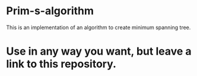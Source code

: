 # Prim-s-algorithm
This is an implementation of an algorithm to create minimum spanning tree.

# Use in any way you want, but leave a link to this repository.
